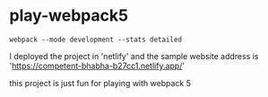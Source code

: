 # play-webpack5

`webpack --mode development --stats detailed`

I deployed the project in 'netlify' and the sample website address is 'https://competent-bhabha-b27cc1.netlify.app/'

this project is just fun for playing with webpack 5

